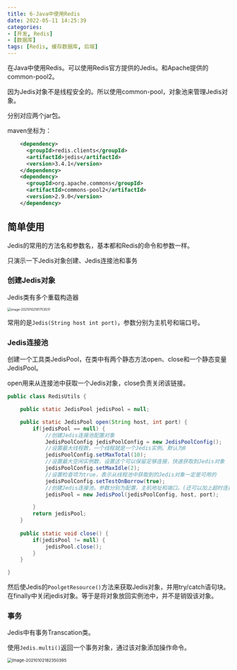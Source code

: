 ```yaml
---
title: 6-Java中使用Redis
date: 2022-05-11 14:25:39
categories: 
- [开发, Redis]
- [数据库]
tags: [Redis, 缓存数据库, 后端]
---
```




在Java中使用Redis。可以使用Redis官方提供的Jedis。和Apache提供的common-pool2。

因为Jedis对象不是线程安全的。所以使用common-pool，对象池来管理Jedis对象。

 

分别对应两个jar包。

maven坐标为：

```xml
    <dependency>
      <groupId>redis.clients</groupId>
      <artifactId>jedis</artifactId>
      <version>3.4.1</version>
    </dependency>
    <dependency>
      <groupId>org.apache.commons</groupId>
      <artifactId>commons-pool2</artifactId>
      <version>2.9.0</version>
    </dependency>
```



## 简单使用

Jedis的常用的方法名和参数名，基本都和Redis的命令和参数一样。

只演示一下Jedis对象创建、Jedis连接池和事务

### 创建Jedis对象

Jedis类有多个重载构造器

<img src="https://crayon-1302863897.cos.ap-beijing.myqcloud.com/image/image-20210102181753031.png" alt="image-20210102181753031" style="zoom: 50%;" />



常用的是`Jedis(String host int port)`，参数分别为主机号和端口号。





### Jedis连接池

创建一个工具类JedisPool，在类中有两个静态方法open、close和一个静态变量JedisPool。

open用来从连接池中获取一个Jedis对象，close负责关闭该链接。

```java
public class RedisUtils {

    public static JedisPool jedisPool = null;

    public static JedisPool open(String host, int port) {
        if(jedisPool == null) {
            //创建Jedis连接池配置对象
            JedisPoolConfig jedisPoolConfig = new JedisPoolConfig();
            //设置最大线程数，一个线程就是一个Jedis实例。默认为8
            jedisPoolConfig.setMaxTotal(10);
            //设置最大空闲实例数，设置这个可以保留足够连接，快速获取到Jedis对象
            jedisPoolConfig.setMaxIdle(2);
			//设置检查项为true，表示从线程池中获取到的Jedis对象一定是可用的
            jedisPoolConfig.setTestOnBorrow(true);
            //创建Jedis连接池。参数分别为配置，主机地址和端口。(还可以加上超时连接时间，访问密码)
            jedisPool = new JedisPool(jedisPoolConfig, host, port);

        }
        return jedisPool;
    }
    
    public static void close() {
        if(jedisPool != null) {
            jedisPool.close();
        }
    }

}
```

然后使Jedis的`PoolgetResource()`方法来获取Jedis对象，并用try/catch语句块。在finally中关闭jedis对象。等于是将对象放回实例池中，并不是销毁该对象。

### 事务

Jedis中有事务Transcation类。

使用`Jedis.multi()`返回一个事务对象，通过该对象添加操作命令。

<img src="https://crayon-1302863897.cos.ap-beijing.myqcloud.com/image/image-20210102182350395.png" alt="image-20210102182350395" style="zoom:67%;" />





